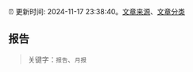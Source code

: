 :alarm_clock: 更新时间: 2024-11-17 23:38:40。[文章来源](/README.md)、[文章分类](/TAGS.md)

## 报告


> 关键字：`报告`、`月报`



